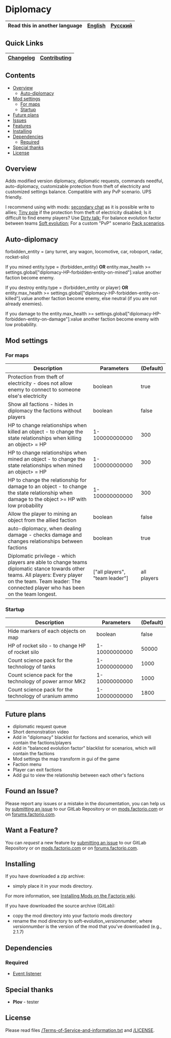 # Diplomacy

Read this in another language | [English](/README.md) | [Русский](/docs/ru/README.md)
|---|---|---|

## Quick Links

[Changelog](CHANGELOG.md) | [Contributing](CONTRIBUTING.md)
|---|---|

## Contents

* [Overview](#overview)
    * [Auto-diplomacy](#autodiplomacy)
* [Mod settings](#mod-settings)
    * [For maps](#for-maps)
    * [Startup](#startup)
* [Future plans](#future-plans)
* [Issues](#issue)
* [Features](#feature)
* [Installing](#installing)
* [Dependencies](#dependencies)
    * [Required](#required)
* [Special thanks](#special-thanks)
* [License](#license)

## Overview

Adds modified version diplomacy, diplomatic requests, commands needful, auto-diplomacy, customizable protection from theft of electricity and customized settings balance.
Compatible with any PvP scenario. UPS friendly.

I recommend using with mods: [secondary chat][secondary chat] as it is possible write to allies;
[Tiny pole][Tiny pole] if the protection from theft of electricity disabled;
Is it difficult to find enemy players? Use [Dirty talk][Dirty talk];
For balance evolution factor between teams [Soft evolution][Soft evolution];
For a custom "PvP" scenario [Pack scenarios][Pack scenarios].

## <a name="autodiplomacy"></a> Auto-diplomacy

forbidden_entity = (any turret, any wagon, locomotive, car, roboport, radar, rocket-silo)

If you mined entity.type = (forbidden_entity) **OR** entity.max_health >= settings.global["diplomacy-HP-forbidden-entity-on-mined"].value  another faction become enemy.

If you destroy entity.type = (forbidden_entity or player) **OR** entity.max_health >= settings.global["diplomacy-HP-forbidden-entity-on-killed"].value another faction become enemy, else neutral (if you are not already enemies).

If you damage to the entity.max_health >= settings.global["diplomacy-HP-forbidden-entity-on-damage"].value another faction become enemy with low probability.

## <a name="mod settings"></a> Mod settings

### <a name="for-maps"></a> For maps

| Description | Parameters | (Default) |
| ----------- | ---------- | --------- |
| Protection from theft of electricity - does not allow enemy to connect to someone else's electricity | boolean | true |
| Show all factions - hides in diplomacy the factions without players | boolean | false |
| HP to change relationships when killed an object - to change the state relationships when killing an object> = HP | 1-100000000000 | 300 |
| HP to change relationships when mined an object - to change the state relationships when mined an object> = HP | 1-100000000000 | 300 |
| HP to change the relationship for damage to an object - to change the state relationship when damage to the object >= HP with low probability | 1-100000000000 | 300 |
| Allow the player to mining an object from the allied faction | boolean | false |
| auto-diplomacy, when dealing damage - checks damage and changes relationships between factions | boolean | true |
| Diplomatic privilege - which players are able to change teams diplomatic stance towards other teams. All players: Every player on the team. Team leader: The connected player who has been on the team longest. | ["all players", "team leader"] | all players |

### <a name="startup"></a> Startup

| Description | Parameters | (Default) |
| ----------- | ---------- | --------- |
| Hide markers of each objects on map | boolean | false |
| HP of rocket silo - to change HP of rocket silo | 1-10000000000 | 50000 |
| Count science pack for the technology of tanks | 1-10000000000 | 1000 |
| Count science pack for the technology of power armor MK2 | 1-10000000000 | 1000 |
| Count science pack for the technology of uranium ammo | 1-10000000000 | 1800 |

## <a name="future-plans"></a> Future plans

* diplomatic request queue
* Short demonstration video
* Add in "diplomacy" blacklist for factions and scenarios, which will contain the factions/players
* Add in "balanced evolution factor" blacklist for scenarios, which will contain the factions
* Mod settings the map transform in gui of the game
* Faction menu
* Player can exit factions
* Add gui to view the relationship between each other's factions

## <a name="issue"></a> Found an Issue?

Please report any issues or a mistake in the documentation, you can help us by [submitting an issue][issues] to our GitLab Repository or on [mods.factorio.com][mod portal] or on [forums.factorio.com][homepage].

## <a name="feature"></a> Want a Feature?

You can *request* a new feature by [submitting an issue][issues] to our GitLab Repository or on [mods.factorio.com][mod portal] or on [forums.factorio.com][homepage].

## Installing

If you have downloaded a zip archive:

* simply place it in your mods directory.

For more information, see [Installing Mods on the Factorio wiki](https://wiki.factorio.com/index.php?title=Installing_Mods).

If you have downloaded the source archive (GitLab):

* copy the mod directory into your factorio mods directory
* rename the mod directory to soft-evolution_*versionnumber*, where *versionnumber* is the version of the mod that you've downloaded (e.g., 2.1.7)

## Dependencies

### Required

* [Event listener](https://mods.factorio.com/mod/event-listener)

## Special thanks

* **Plov** - tester

## License

Please read files [/Terms-of-Service-and-information.txt](/Terms-of-Service-and-information.txt) and [/LICENSE](/LICENSE).

[Tiny pole]: https://mods.factorio.com/mod/TinyPole
[secondary chat]: https://mods.factorio.com/mods/ZwerOxotnik/secondary-chat
[Pack scenarios]: https://mods.factorio.com/mod/pack-scenarios
[Soft evolution]: https://mods.factorio.com/mod/soft-evolution
[Dirty talk]: https://mods.factorio.com/mod/dirty-talk
[issues]: https://gitlab.com/ZwerOxotnik/diplomacy/issues
[mod portal]: https://mods.factorio.com/mod/diplomacy/discussion
[homepage]: https://forums.factorio.com/viewtopic.php?f=190&t=64630
[Factorio]: https://factorio.com/
